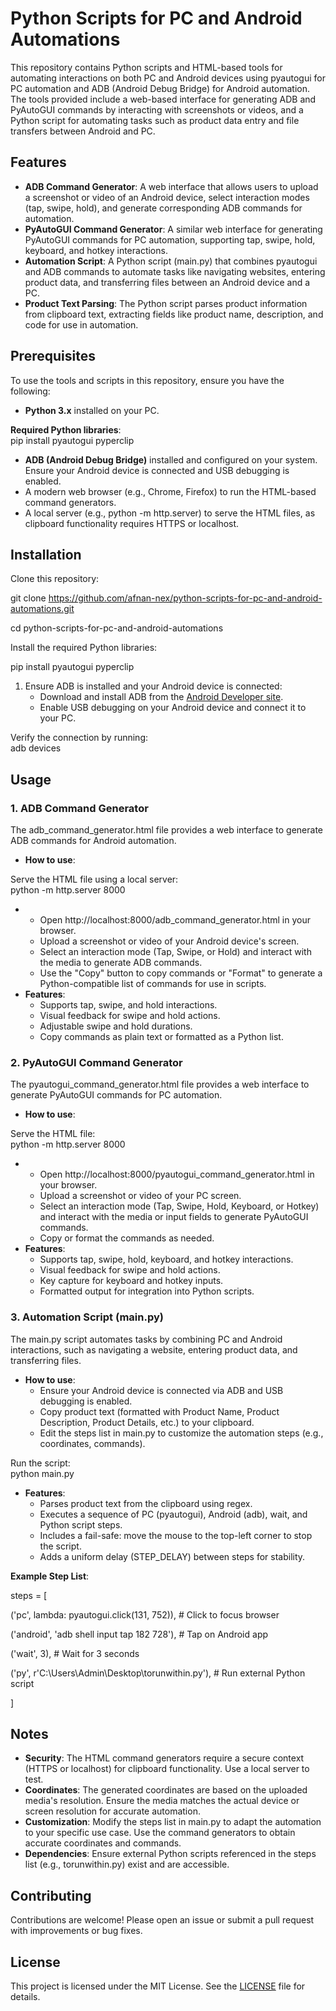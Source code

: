 # **Python Scripts for PC and Android Automations**

This repository contains Python scripts and HTML-based tools for automating interactions on both PC and Android devices using pyautogui for PC automation and ADB (Android Debug Bridge) for Android automation. The tools provided include a web-based interface for generating ADB and PyAutoGUI commands by interacting with screenshots or videos, and a Python script for automating tasks such as product data entry and file transfers between Android and PC.

## **Features**

*   **ADB Command Generator**: A web interface that allows users to upload a screenshot or video of an Android device, select interaction modes (tap, swipe, hold), and generate corresponding ADB commands for automation.
*   **PyAutoGUI Command Generator**: A similar web interface for generating PyAutoGUI commands for PC automation, supporting tap, swipe, hold, keyboard, and hotkey interactions.
*   **Automation Script**: A Python script (main.py) that combines pyautogui and ADB commands to automate tasks like navigating websites, entering product data, and transferring files between an Android device and a PC.
*   **Product Text Parsing**: The Python script parses product information from clipboard text, extracting fields like product name, description, and code for use in automation.

## **Prerequisites**

To use the tools and scripts in this repository, ensure you have the following:

*   **Python 3.x** installed on your PC.

**Required Python libraries**:  
pip install pyautogui pyperclip

*   **ADB (Android Debug Bridge)** installed and configured on your system. Ensure your Android device is connected and USB debugging is enabled.
*   A modern web browser (e.g., Chrome, Firefox) to run the HTML-based command generators.
*   A local server (e.g., python -m http.server) to serve the HTML files, as clipboard functionality requires HTTPS or localhost.

## **Installation**

Clone this repository:  
  
git clone https://github.com/afnan-nex/python-scripts-for-pc-and-android-automations.git

cd python-scripts-for-pc-and-android-automations

Install the required Python libraries:  
  
pip install pyautogui pyperclip

1.  Ensure ADB is installed and your Android device is connected:  
    *   Download and install ADB from the [Android Developer site](https://developer.android.com/tools/releases/platform-tools).
    *   Enable USB debugging on your Android device and connect it to your PC.

Verify the connection by running:  
adb devices

## **Usage**

### **1\. ADB Command Generator**

The adb\_command\_generator.html file provides a web interface to generate ADB commands for Android automation.

*   **How to use**:  
    

Serve the HTML file using a local server:  
python -m http.server 8000

*   *   Open http://localhost:8000/adb\_command\_generator.html in your browser.
    *   Upload a screenshot or video of your Android device's screen.
    *   Select an interaction mode (Tap, Swipe, or Hold) and interact with the media to generate ADB commands.
    *   Use the "Copy" button to copy commands or "Format" to generate a Python-compatible list of commands for use in scripts.
*   **Features**:  
    *   Supports tap, swipe, and hold interactions.
    *   Visual feedback for swipe and hold actions.
    *   Adjustable swipe and hold durations.
    *   Copy commands as plain text or formatted as a Python list.

### **2\. PyAutoGUI Command Generator**

The pyautogui\_command\_generator.html file provides a web interface to generate PyAutoGUI commands for PC automation.

*   **How to use**:  
    

Serve the HTML file:  
python -m http.server 8000

*   *   Open http://localhost:8000/pyautogui\_command\_generator.html in your browser.
    *   Upload a screenshot or video of your PC screen.
    *   Select an interaction mode (Tap, Swipe, Hold, Keyboard, or Hotkey) and interact with the media or input fields to generate PyAutoGUI commands.
    *   Copy or format the commands as needed.
*   **Features**:  
    *   Supports tap, swipe, hold, keyboard, and hotkey interactions.
    *   Visual feedback for swipe and hold actions.
    *   Key capture for keyboard and hotkey inputs.
    *   Formatted output for integration into Python scripts.

### **3\. Automation Script (main.py)**

The main.py script automates tasks by combining PC and Android interactions, such as navigating a website, entering product data, and transferring files.

*   **How to use**:  
    *   Ensure your Android device is connected via ADB and USB debugging is enabled.
    *   Copy product text (formatted with Product Name, Product Description, Product Details, etc.) to your clipboard.
    *   Edit the steps list in main.py to customize the automation steps (e.g., coordinates, commands).

Run the script:  
python main.py

*   **Features**:  
    *   Parses product text from the clipboard using regex.
    *   Executes a sequence of PC (pyautogui), Android (adb), wait, and Python script steps.
    *   Includes a fail-safe: move the mouse to the top-left corner to stop the script.
    *   Adds a uniform delay (STEP\_DELAY) between steps for stability.

**Example Step List**:  
  
steps = \[

('pc', lambda: pyautogui.click(131, 752)), # Click to focus browser

('android', 'adb shell input tap 182 728'), # Tap on Android app

('wait', 3), # Wait for 3 seconds

('py', r'C:\\Users\\Admin\\Desktop\\torunwithin.py'), # Run external Python script

\]

## **Notes**

*   **Security**: The HTML command generators require a secure context (HTTPS or localhost) for clipboard functionality. Use a local server to test.
*   **Coordinates**: The generated coordinates are based on the uploaded media's resolution. Ensure the media matches the actual device or screen resolution for accurate automation.
*   **Customization**: Modify the steps list in main.py to adapt the automation to your specific use case. Use the command generators to obtain accurate coordinates and commands.
*   **Dependencies**: Ensure external Python scripts referenced in the steps list (e.g., torunwithin.py) exist and are accessible.

## **Contributing**

Contributions are welcome! Please open an issue or submit a pull request with improvements or bug fixes.

## **License**

This project is licensed under the MIT License. See the [LICENSE](https://grok.com/chat/LICENSE) file for details.
